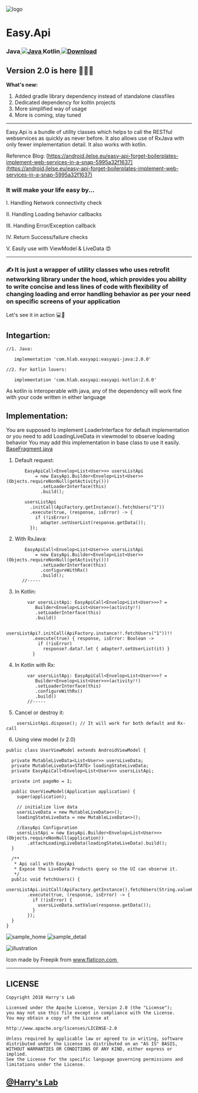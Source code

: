 ![logo](https://i.imgur.com/ZZMVI7S.png)

# Easy.Api
### Java[ ![Java](https://api.bintray.com/packages/harintrivedi/Easy.Api/EasyApi-Java/images/download.svg) ](https://bintray.com/harintrivedi/Easy.Api/EasyApi-Java/_latestVersion)    Kotlin[ ![Download](https://api.bintray.com/packages/harintrivedi/Easy.Api/EasyApi-Kotlin/images/download.svg) ](https://bintray.com/harintrivedi/Easy.Api/EasyApi-Kotlin/_latestVersion)


## Version 2.0 is here 🎉🌟🤟

**What's new:**
1. Added gradle library dependency instead of standalone classfiles
2. Dedicated dependency for koltin projects
3. More simplified way of usage
4. More is coming, stay tuned

***

Easy.Api is a bundle of utility classes which helps to call the RESTful webservices as quickly as never before. It also allows use of RxJava with only fewer implementation detail. It also works with kotlin.

Reference Blog: [https://android.jlelse.eu/easy-api-forget-boilerplates-implement-web-services-in-a-snap-5995a32f1637](https://android.jlelse.eu/easy-api-forget-boilerplates-implement-web-services-in-a-snap-5995a32f1637)


### It will make your life easy by...

I. Handling Network connectivity check

II. Handling Loading behavior callbacks

III. Handling Error/Exception callback

IV. Return Success/failure checks

V. Easily use with ViewModel & LiveData 😍


***

###  ✍️ It is just a wrapper of utility classes who uses retrofit networking library under the hood, which provides you ability to write concise and less lines of code with flexibility of changing loading and error handling behavior as per your need on specific screens of your application

Let's see it in action 💻📲

## **Integartion:**

````
//1. Java:

   implementation 'com.hlab.easyapi:easyapi-java:2.0.0'

//2. For kotlin lovers:

   implementation 'com.hlab.easyapi:easyapi-kotlin:2.0.0'

````
As kotlin is interoperable with java, any of the dependency will work fine with your code written in either language

## **Implementation:**

You are supposed to implement LoaderInterface for default implementation
  or
you need to add LoadingLiveData in viewmodel to observe loading behavior
You may add this implementation in base class to use it easily. 
[BaseFragment.java](https://github.com/HarinTrivedi/Easy.Api/blob/master/android/src/main/java/com/hlabexmaples/easyapi/ui/base/BaseFragment.java)


1. Default request:

````
       EasyApiCall<Envelop<List<User>>> usersListApi 
           = new EasyApi.Builder<Envelop<List<User>>(Objects.requireNonNull(getActivity()))
             .setLoaderInterface(this)
             .build();

       usersListApi
         .initCall(ApiFactory.getInstance().fetchUsers("1"))
         .execute(true, (response, isError) -> {
           if (!isError)
             adapter.setUserList(response.getData());
         });

````

2. With RxJava:

````
       EasyApiCall<Envelop<List<User>>> usersListApi 
           = new EasyApi.Builder<Envelop<List<User>>(Objects.requireNonNull(getActivity()))
             .setLoaderInterface(this)
             .configureWithRx()
             .build();
      //-----

````

3. In Kotlin:

````
        var usersListApi: EasyApiCall<Envelop<List<User>>>? =
           Builder<Envelop<List<User>>>(activity!!)
           .setLoaderInterface(this)
           .build()

        usersListApi?.initCall(ApiFactory.instance!!.fetchUsers("1"))!!
          .execute(true) { response, isError: Boolean ->
            if (!isError)
              response?.data?.let { adapter?.setUserList(it) }
          }
````

4. In Kotlin with Rx:

````
        var usersListApi: EasyApiCall<Envelop<List<User>>>? =
           Builder<Envelop<List<User>>>(activity!!)
           .setLoaderInterface(this)
           .configureWithRx()
           .build()
        //-----

````

5. Cancel or destroy it:

````
    usersListApi.dispose(); // It will work for both default and Rx-call

````

6. Using view model (v 2.0)

````
public class UserViewModel extends AndroidViewModel {

  private MutableLiveData<List<User>> usersLiveData;
  private MutableLiveData<STATE> loadingStateLiveData;
  private EasyApiCall<Envelop<List<User>>> usersListApi;

  private int pageNo = 1;

  public UserViewModel(Application application) {
    super(application);

    // initialize live data
    usersLiveData = new MutableLiveData<>();
    loadingStateLiveData = new MutableLiveData<>();

    //EasyApi Configuration
    usersListApi = new EasyApi.Builder<Envelop<List<User>>>(Objects.requireNonNull(application))
        .attachLoadingLiveData(loadingStateLiveData).build();
  }

  /**
   * Api call with EasyApi
   * Expose the LiveData Products query so the UI can observe it.
   */
  public void fetchUsers() {
    usersListApi.initCall(ApiFactory.getInstance().fetchUsers(String.valueOf(pageNo)))
        .execute(true, (response, isError) -> {
          if (!isError) {
            usersLiveData.setValue(response.getData());
          }
        });
  }
}
````


![sample_home](https://i.imgur.com/rWhZXsv.png)
![sample_detail](https://i.imgur.com/4iU4ZrI.png)

![illustration](https://i.imgur.com/bDmULNL.png)

Icon made by Freepik from www.flaticon.com 

***

## LICENSE
````
Copyright 2018 Harry's Lab

Licensed under the Apache License, Version 2.0 (the "License");
you may not use this file except in compliance with the License.
You may obtain a copy of the License at

http://www.apache.org/licenses/LICENSE-2.0

Unless required by applicable law or agreed to in writing, software
distributed under the License is distributed on an "AS IS" BASIS,
WITHOUT WARRANTIES OR CONDITIONS OF ANY KIND, either express or implied.
See the License for the specific language governing permissions and
limitations under the License.
````
## [@Harry's Lab](https://github.com/HarinTrivedi)
